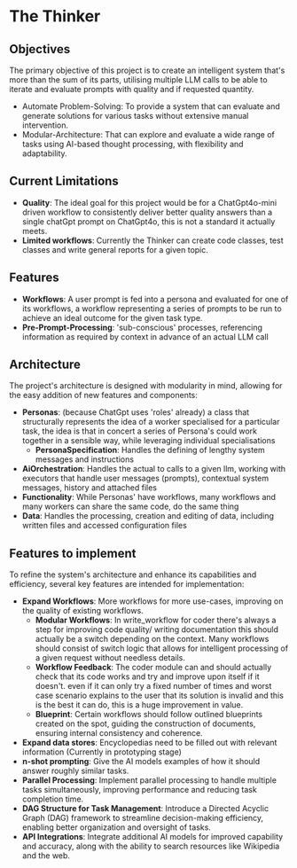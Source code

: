 # The Thinker

## Objectives
The primary objective of this project is to create an intelligent system that's more than the sum of its parts, 
utilising multiple LLM calls to be able to iterate and evaluate prompts with quality and if requested quantity.

- Automate Problem-Solving: To provide a system that can evaluate and generate solutions for various tasks without
 extensive manual intervention.
- Modular-Architecture: That can explore and evaluate a wide range of tasks using AI-based thought processing, with flexibility and adaptability.

## Current Limitations

- **Quality**: The ideal goal for this project would be for a ChatGpt4o-mini driven workflow to consistently deliver 
  better quality answers than a single chatGpt prompt on ChatGpt4o, this is not a standard it actually meets.
- **Limited workflows**: Currently the Thinker can create code classes, test classes and write general reports for a given topic.

## Features
- **Workflows**: A user prompt is fed into a persona and evaluated for one of its workflows, a workflow representing a
 series of prompts to be run to achieve an ideal outcome for the given task type.
- **Pre-Prompt-Processing**: 'sub-conscious' processes, referencing information as required by context in advance of an
 actual LLM call

## Architecture
The project's architecture is designed with modularity in mind, allowing for the easy addition of new features and components:

- **Personas**: (because ChatGpt uses 'roles' already) a class that structurally represents the idea of a worker specialised for a
  particular task, the idea is that in concert a series of Persona's could work together in a sensible way, while leveraging individual specialisations
  - **PersonaSpecification**: Handles the defining of lengthy system messages and instructions
- **AiOrchestration**: Handles the actual to calls to a given llm, working with executors that handle user messages (prompts), contextual system messages, history and attached files
- **Functionality**: While Personas' have workflows, many workflows and many workers can share the same code, do the same thing
- **Data**: Handles the processing, creation and editing of data, including written files and accessed configuration files

## Features to implement
To refine the system's architecture and enhance its capabilities and efficiency, several key features are intended for implementation:
- **Expand Workflows**: More workflows for more use-cases, improving on the quality of existing workflows.
  - **Modular Workflows**: In write_workflow for coder there's always a step for improving code quality/
    writing documentation this should actually be a switch depending on the context.
    Many workflows should consist of switch logic that allows for intelligent processing of a given request without needless details.
  - **Workflow Feedback**: The coder module can and should actually check that its code works and try and improve upon itself if it doesn't.
   even if it can only try a fixed number of times and worst case scenario explains to the user that its solution is invalid 
   and this is the best it can do, this is a huge improvement in value.
  - **Blueprint**: Certain workflows should follow outlined blueprints created on the spot, guiding the construction of 
   documents, ensuring internal consistency and coherence.
- **Expand data stores**: Encyclopedias need to be filled out with relevant information (Currently in prototyping stage)
- **n-shot prompting**: Give the AI models examples of how it should answer roughly similar tasks.
- **Parallel Processing**: Implement parallel processing to handle multiple tasks simultaneously, improving performance and reducing task completion time.
- **DAG Structure for Task Management**: Introduce a Directed Acyclic Graph (DAG) framework to streamline decision-making efficiency, enabling better organization and oversight of tasks.
- **API Integrations**: Integrate additional AI models for improved capability and accuracy, along with the ability to search resources like Wikipedia and the web.


